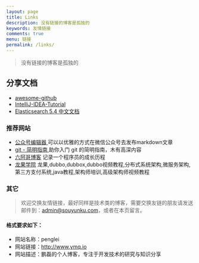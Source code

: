 ```yaml
---
layout: page
title: Links
description: 没有链接的博客是孤独的
keywords: 友情链接
comments: true
menu: 链接
permalink: /links/
---
```



> 没有链接的博客是孤独的

## 分享文档

 * [awesome-github](https://github.com/AntBranch/awesome-github)
 * [IntelliJ-IDEA-Tutorial](https://github.com/judasn/IntelliJ-IDEA-Tutorial)
 * [Elasticsearch 5.4 中文文档]( http://cwiki.apachecn.org/pages/viewpage.action?pageId=4260364)

 
### 推荐网站
 * [公众号编辑器 ](http://md.barretlee.com/) 可以以优雅的方式在微信公众号去发布markdown文章
 * [git - 简明指南 ](http://rogerdudler.github.io/git-guide/index.zh.html) 助你入门 git 的简明指南，木有高深内容
 * [六阿哥博客](https://blog.6ag.cn/) 记录一个程序员的成长历程
 * [龙果学院](http://www.roncoo.com) 龙果,dubbo,dubbox,dubbo视频教程,分布式系统架构,微服务架构,第三方支付系统,java教程,架构师培训,高级架构师视频教程


### 其它

> 欢迎交换友情链接，最好同样是技术类的博客，需要交换友链的朋友请发送邮件到：admin@souyunku.com，或者在本页留言。

#### 格式要求如下：
* 网站名称：penglei
* 网站链接：http://www.ymq.io
* 网站描述：鹏磊的个人博客，专注于开发技术的研究与知识分享
